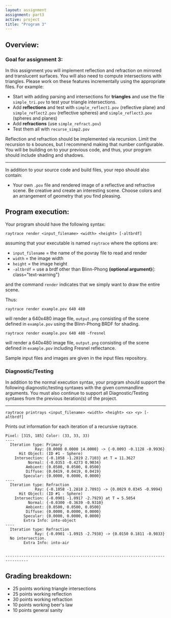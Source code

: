 ```yaml
---
layout: assignment
assignment: part3
active: project
title: "Program 3"
---
```


## Overview:

### Goal for assignment 3:

In this assignment you will implement reflection and refraction on mirrored and translucent surfaces.
You will also need to compute intersections with triangles.
Please work on these features incrementally using the appropriate files.
For example:

- Start with adding parsing and intersections for **triangles** and use the file `simple_tri.pov` to test your triangle intersections.
- Add **reflections** and test with `simple_reflect1.pov` (reflective plane) and `simple_reflect2.pov` (reflective spheres) and `simple_reflect3.pov` (spheres and planes)
- Add **refractions** (use `simple_refract.pov`)
- Test them all with `recurse_simp2.pov`

Reflection and refraction should be implemented via recursion.
Limit the recursion to `6` bounces, but I recommend making that number configurable.
You will be building on to your previous code, and thus, your program should include shading and shadows.

---

In addition to your source code and build files, your repo should also contain:

- Your own `.pov` file and rendered image of a reflective and refractive scene.
  Be creative and create an interesting scene.
  Choose colors and an arrangement of geometry that you find pleasing.


## Program execution:

Your program should have the following syntax:

  `raytrace render <input_filename> <width> <height> [-altbrdf]`

assuming that your executable is named `raytrace` where the options are:

- `input_filename` = the name of the povray file to read and render
- `width` = the image width
- `height` = the image height
- `-altbrdf` = use a brdf other than Blinn-Phong
  **(optional argument)**{: class="text-warning"}

and the command `render` indicates that we simply want to draw the entire scene.

Thus:

  `raytrace render example.pov 640 480`

will render a 640x480 image file, `output.png` consisting of the scene defined in `example.pov` using the Blinn-Phong BRDF for shading.

  `raytrace render example.pov 640 480 -fresnel`

will render a 640x480 image file, `output.png` consisting of the scene defined in `example.pov` including Fresnel reflectance.

Sample input files and images are given in the input files repository.

### Diagnostic/Testing

In addition to the normal execution syntax, your program should support the following diagnostic/testing syntaxes with the given commandline arguments.
You must also continue to support all Diagnostic/Testing syntaxes from the previous iteration(s) of the project.

---

  `raytrace printrays <input_filename> <width> <height> <x> <y> [-altbrdf]`

Prints out information for each iteration of a recursive raytrace.

```
Pixel: [315, 185] Color: (33, 33, 33)
----
  Iteration type: Primary
             Ray: {0.0000 0.0000 14.0000} -> {-0.0093 -0.1128 -0.9936}
      Hit Object: (ID #1 - Sphere)
    Intersection: {-0.1058 -1.2819 2.7103} at T = 11.3627
          Normal: {-0.0353 -0.4273 0.9034}
         Ambient: {0.0500, 0.0500, 0.0500}
         Diffuse: {0.0419, 0.0419, 0.0419}
        Specular: {0.0000, 0.0000, 0.0000}
----
  Iteration type: Refraction
             Ray: {-0.1058 -1.2818 2.7093} -> {0.0029 0.0345 -0.9994}
      Hit Object: (ID #1 - Sphere)
    Intersection: {-0.0901 -1.0917 -2.7929} at T = 5.5054
          Normal: {-0.0300 -0.3639 -0.9310}
         Ambient: {0.0500, 0.0500, 0.0500}
         Diffuse: {0.0000, 0.0000, 0.0000}
        Specular: {0.0000, 0.0000, 0.0000}
        Extra Info: into-object
----
  Iteration type: Refraction
             Ray: {-0.0901 -1.0915 -2.7938} -> {0.0150 0.1811 -0.9833}
  No intersection.
        Extra Info: into-air


--------------------------------------------------------------------------------
```







## Grading breakdown:
- 25 points working triangle intersections
- 25 points working reflection
- 30 points working refraction
- 10 points working beer's law
- 10 points general sanity
